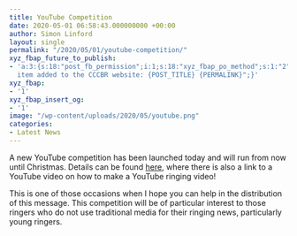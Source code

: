 ```yaml
---
title: YouTube Competition
date: 2020-05-01 06:58:43.000000000 +00:00
author: Simon Linford
layout: single
permalink: "/2020/05/01/youtube-competition/"
xyz_fbap_future_to_publish:
- 'a:3:{s:18:"post_fb_permission";i:1;s:18:"xyz_fbap_po_method";s:1:"2";s:16:"xyz_fbap_message";s:62:"News
  item added to the CCCBR website: {POST_TITLE} {PERMALINK}";}'
xyz_fbap:
- '1'
xyz_fbap_insert_og:
- '1'
image: "/wp-content/uploads/2020/05/youtube.png"
categories:
- Latest News
---
```

A new YouTube competition has been launched today and will run from now until Christmas. Details can be found [here](/youtube-competition/), where there is also a link to a YouTube video on how to make a YouTube ringing video!

This is one of those occasions when I hope you can help in the distribution of this message. This competition will be of particular interest to those ringers who do not use traditional media for their ringing news, particularly young ringers.
